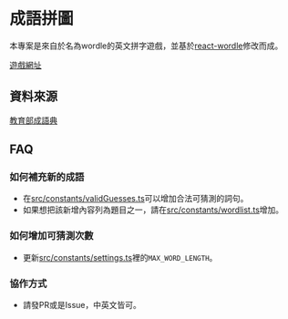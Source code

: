 # 成語拼圖

本專案是來自於名為wordle的英文拼字遊戲，並基於[react-wordle](https://github.com/cwackerfuss/react-wordle)修改而成。

[遊戲網址](https://chengyu.lychee.page/)

## 資料來源

[教育部成語典](https://dict.idioms.moe.edu.tw/)

## FAQ

### 如何補充新的成語

- 在[src/constants/validGuesses.ts](src/constants/validGuesses.ts)可以增加合法可猜測的詞句。
- 如果想把該新增內容列為題目之一，請在[src/constants/wordlist.ts](src/constants/wordlist.ts)增加。

### 如何增加可猜測次數

- 更新[src/constants/settings.ts](src/constants/settings.ts)裡的`MAX_WORD_LENGTH`。

### 協作方式

- 請發PR或是Issue，中英文皆可。
